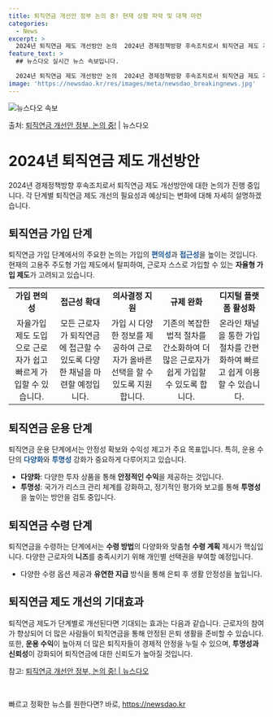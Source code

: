 ```yaml
---
title: 퇴직연금 개선안 정부 논의 중! 현재 상황 파악 및 대책 마련
categories:
  - News
excerpt: >
  2024년 퇴직연금 제도 개선방안 논의  2024년 경제정책방향 후속조치로서 퇴직연금 제도 개선방안에 대한 …
feature_text: >
  ## 뉴스다오 실시간 뉴스 속보입니다.

  2024년 퇴직연금 제도 개선방안 논의  2024년 경제정책방향 후속조치로서 퇴직연금 제도 개선방안에 대한 …
image: 'https://newsdao.kr/res/images/meta/newsdao_breakingnews.jpg'
---
```


![뉴스다오 속보](https://newsdao.kr/res/images/meta/newsdao_breakingnews.jpg)

<p>출처: <a href="https://newsdao.kr/4380" rel="dofollow">퇴직연금 개선안 정부, 논의 중!</a> | 뉴스다오</p>

<h1>2024년 퇴직연금 제도 개선방안</h1>

2024년 경제정책방향 후속조치로서 퇴직연금 제도 개선방안에 대한 논의가 진행 중입니다. 각 단계별 퇴직연금 제도 개선의 필요성과 예상되는 변화에 대해 자세히 설명하겠습니다.

<h2>퇴직연금 가입 단계</h2>
<p data-ke-size="size16">퇴직연금 가입 단계에서의 주요한 논의는 가입의 <b><span style="color: #1a5490;">편의성</span></b>과 <b><span style="color: #1a5490;">접근성</span></b>을 높이는 것입니다. 현재의 고용주 주도형 가입 제도에서 탈피하여, 근로자 스스로 가입할 수 있는 <b>자율형 가입 제도</b>가 고려되고 있습니다.</p>
<table>
  <tr>
    <td style="text-align: center; height: 17px;"><b>가입 편의성</b></td>
    <td style="text-align: center; height: 17px;"><b>접근성 확대</b></td>
    <td style="text-align: center; height: 17px;"><b>의사결정 지원</b></td>
    <td style="text-align: center; height: 17px;"><b>규제 완화</b></td>
    <td style="text-align: center; height: 17px;"><b>디지털 플랫폼 활성화</b></td>
  </tr>
  <tr>
    <td style="text-align: center; height: 17px;">자율가입 제도 도입으로 근로자가 쉽고 빠르게 가입할 수 있습니다.</td>
    <td style="text-align: center; height: 17px;">모든 근로자가 퇴직연금에 접근할 수 있도록 다양한 채널을 마련할 예정입니다.</td>
    <td style="text-align: center; height: 17px;">가입 시 다양한 정보를 제공하여 근로자가 올바른 선택을 할 수 있도록 지원합니다.</td>
    <td style="text-align: center; height: 17px;">기존의 복잡한 법적 절차를 간소화하여 더 많은 근로자가 쉽게 가입할 수 있도록 합니다.</td>
    <td style="text-align: center; height: 17px;">온라인 채널을 통한 가입 절차를 간편화하여 빠르고 쉽게 이용할 수 있습니다.</td>
  </tr>
</table>

<h2>퇴직연금 운용 단계</h2>
<p data-ke-size="size16">퇴직연금 운용 단계에서는 안정성 확보와 수익성 제고가 주요 목표입니다. 특히, 운용 수단의 <b><span style="color: #1a5490;">다양화</span></b>와 <b><span style="color: #1a5490;">투명성</span></b> 강화가 중요하게 다루어지고 있습니다.</p>
<ul>
  <li><b>다양화</b>: 다양한 투자 상품을 통해 <b>안정적인 수익</b>을 제공하는 것입니다.</li>
  <li><b>투명성</b>: 국가가 리스크 관리 체계를 강화하고, 정기적인 평가와 보고를 통해 <b>투명성</b>을 높이는 방안을 검토 중입니다.</li>
</ul>

<h2>퇴직연금 수령 단계</h2>
<p data-ke-size="size16">퇴직연금을 수령하는 단계에서는 <b>수령 방법</b>의 다양화와 맞춤형 <b>수령 계획</b> 제시가 핵심입니다. 다양한 근로자의 <b>니즈</b>를 충족시키기 위해 개인별 선택권을 부여할 예정입니다.</p>
<ul>
  <li>다양한 수령 옵션 제공과 <b>유연한 지급</b> 방식을 통해 은퇴 후 생활 안정성을 높입니다.</li>
</ul>

<h2>퇴직연금 제도 개선의 기대효과</h2>
<p data-ke-size="size16">퇴직연금 제도가 단계별로 개선된다면 기대되는 효과는 다음과 같습니다. 근로자의 참여가 향상되어 더 많은 사람들이 퇴직연금을 통해 안정된 은퇴 생활을 준비할 수 있습니다. 또한, <b>운용 수익</b>이 높아져 더 많은 퇴직자들이 경제적 안정을 누릴 수 있으며, <b>투명성과 신뢰성</b>이 강화되어 퇴직연금에 대한 신뢰도가 높아질 것입니다.</p>

참고: <a href="https://newsdao.kr/4380">퇴직연금 개선안 정부, 논의 중! | 뉴스다오</a>
<p data-ke-size="size16">&nbsp;</p> 

빠르고 정확한 뉴스를 원한다면? 바로, <a href="https://newsdao.kr" rel="dofollow">https://newsdao.kr</a>


